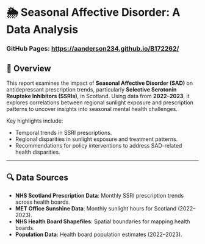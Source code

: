 # 🌦️ **Seasonal Affective Disorder: A Data Analysis**
### **GitHub Pages:** https://aanderson234.github.io/B172262/  

## 📖 **Overview**
This report examines the impact of **Seasonal Affective Disorder (SAD)** on antidepressant prescription trends, particularly **Selective Serotonin Reuptake Inhibitors (SSRIs)**, in Scotland. Using data from **2022–2023**, it explores correlations between regional sunlight exposure and prescription patterns to uncover insights into seasonal mental health challenges.

Key highlights include:
- Temporal trends in SSRI prescriptions.
- Regional disparities in sunlight exposure and treatment patterns.
- Recommendations for policy interventions to address SAD-related health disparities.

---

## 🔍 **Data Sources**
- **NHS Scotland Prescription Data**: Monthly SSRI prescription trends across health boards.  
- **MET Office Sunshine Data**: Monthly sunlight hours for Scotland (2022–2023).  
- **NHS Health Board Shapefiles**: Spatial boundaries for mapping health boards.  
- **Population Data**: Health board population estimates (2022–2023).

